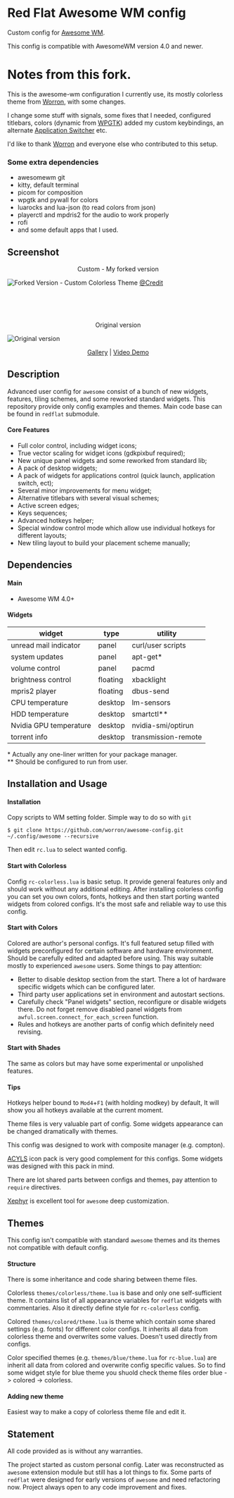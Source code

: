 # Red Flat Awesome WM config
Custom config for [Awesome WM](http://awesome.naquadah.org).

This config is compatible with AwesomeWM version 4.0 and newer.

# Notes from this fork.

This is the awesome-wm configuration I currently use, its mostly colorless theme from [Worron](https://github.com/worron), with some changes.

I change some stuff with signals, some fixes that I needed, configured titlebars, colors (dynamic from [WPGTK](https://github.com/deviantfero/wpgtk)) added my custom keybindings, an alternate [Application Switcher](https://github.com/berlam/awesome-switcher) etc.

I'd like to thank [Worron](https://github.com/worron) and everyone else who contributed to this setup.

### Some extra dependencies

- awesomewm git
- kitty, default terminal
- picom for composition
- wpgtk and pywall for colors
- luarocks and lua-json (to read colors from json)
- playerctl and mpdris2 for the audio to work properly
- rofi
- and some default apps that I used.


## Screenshot
<!--suppress HtmlDeprecatedAttribute --><p align="center">Custom - My forked version</p>
![Forked Version - Custom Colorless Theme](https://i.imgur.com/6ZwUypF.png)
[@Credit](https://www.wallpaperflare.com/keanu-reeves-parabellum-john-wick-2019-john-wick-3-chapter-3-wallpaper-goqus)

<br />
<br />
<br />

<!--suppress HtmlDeprecatedAttribute --><p align="center">Original version</p>
![Original version](https://github.com/worron/awesome-config/wiki/images/v400/ruby.png)
<!--suppress HtmlDeprecatedAttribute --><p align="center"><a href="https://github.com/worron/awesome-config/wiki">Gallery</a> | <a href="https://youtu.be/_1M1Wv64JGA">Video Demo</a></p>

## Description
Advanced user config for `awesome` consist of a bunch of new widgets, 
features, tiling schemes, and some reworked standard widgets. 
This repository provide only config examples and themes. 
Main code base can be found in `redflat` submodule.

#### Core Features
* Full color control, including widget icons;
* True vector scaling for widget icons (gdkpixbuf required);
* New unique panel widgets and some reworked from standard lib;
* A pack of desktop widgets;
* A pack of widgets for applications control (quick launch, application switch, ect);
* Several minor improvements for menu widget;
* Alternative titlebars with several visual schemes;
* Active screen edges;
* Keys sequences;
* Advanced hotkeys helper;
* Special window control mode which allow use individual hotkeys for different layouts;
* New tiling layout to build your placement scheme manually;

## Dependencies
#### Main
* Awesome WM 4.0+

#### Widgets
| widget                 | type          | utility             |
| -------------          |---------------| -------------       |
| unread mail indicator  | panel         | curl/user scripts   |
| system updates         | panel         | apt-get*            |
| volume control         | panel         | pacmd               |
| brightness control     | floating      | xbacklight          |
| mpris2 player          | floating      | dbus-send           |
| CPU temperature        | desktop       | lm-sensors          |
| HDD temperature        | desktop       | smartctl**          |
| Nvidia GPU temperature | desktop       | nvidia-smi/optirun  |
| torrent info           | desktop       | transmission-remote |

\* Actually any one-liner written for your package manager.  
\*\* Should be configured to run from user.

## Installation and Usage

#### Installation
Copy scripts to WM setting folder. 
Simple way to do so with `git`
```shell
$ git clone https://github.com/worron/awesome-config.git ~/.config/awesome --recursive
```
Then edit `rc.lua` to select wanted config.

#### Start with Colorless
Config `rc-colorless.lua` is basic setup. 
It provide general features only and should work without any additional editing.
After installing colorless config you can set you own colors,
fonts, hotkeys and then start porting wanted widgets from colored configs.
It's the most safe and reliable way to use this config.

#### Start with Colors
Colored are author's personal configs.
It's full featured setup filled with widgets
preconfigured for certain software and hardware environment.
Should be carefully edited and adapted before using.
This way suitable mostly to experienced `awesome` users.
Some things to pay attention:

* Better to disable desktop section from the start.
There a lot of hardware specific widgets which can be configured later.
* Third party user applications set in environment and autostart sections.
* Carefully check "Panel widgets" section, reconfigure or disable widgets there.
Do not forget remove disabled panel widgets from `awful.screen.connect_for_each_screen` function.
* Rules and hotkeys are another parts of config which definitely need revising.  

#### Start with Shades
The same as colors but may have some experimental or unpolished features.

#### Tips
Hotkeys helper bound to `Mod4`+`F1` (with holding modkey) by default,
It will show you all hotkeys available at the current moment.

Theme files is very valuable part of config.
Some widgets appearance can be changed dramatically with themes.

This config was designed to work with composite manager (e.g. compton).

[ACYLS](https://github.com/worron/ACYLS) icon pack is very good complement for this configs.
Some widgets was designed with this pack in mind.

There are lot shared parts between configs and themes, pay attention to `require` directives.

[Xephyr](https://freedesktop.org/wiki/Software/Xephyr/) is excellent tool for `awesome` deep customization.

## Themes
This config isn't compatible with standard `awesome` themes
and its themes not compatible with default config.

#### Structure
There is some inheritance and code sharing between theme files.

Colorless `themes/colorless/theme.lua` is base and only one self-sufficient theme.
It contains list of all appearance variables for `redflat` widgets with
commentaries. Also it directly define style for `rc-colorless` config.

Colored `themes/colored/theme.lua` is theme which contain some
shared settings (e.g. fonts) for different color configs. It inherits all data from
colorless theme and overwrites some values. Doesn't used directly from configs.

Color specified themes (e.g. `themes/blue/theme.lua` for `rc-blue.lua`)
are inherit all data from colored and overwrite config specific values.
So to find some widget style for blue theme you shuold check theme files
order blue -> colored -> colorless. 

#### Adding new theme
Easiest way to make a copy of colorless theme file and edit it.

## Statement
All code provided as is without any warranties.

The project started as custom personal config. Later was reconstructed as `awesome`
extension module but still has a lot things to fix. Some parts of `redflat`
were designed for early versions of `awesome` and need refactoring now.
Project always open to any code improvement and fixes.
